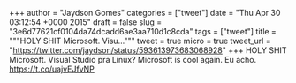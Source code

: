 
+++
author = "Jaydson Gomes"
categories = ["tweet"]
date = "Thu Apr 30 03:12:54 +0000 2015"
draft = false
slug = "3e6d77621cf0104da74dcadd6ae3aa710d1c8cda"
tags = ["tweet"]
title = """HOLY SHIT Microsoft. Visu..."""
tweet = true
micro = true
tweet_url = "https://twitter.com/jaydson/status/593613973683068928"
+++
HOLY SHIT Microsoft. Visual Studio pra Linux? Microsoft is cool again. Eu acho. https://t.co/uajvEJfvNP
